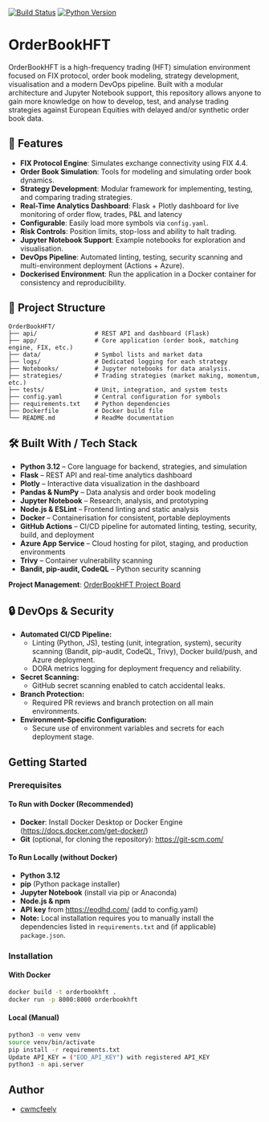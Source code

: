 [![Build Status](https://github.com/cwmcfeely/OrderBookHFT/actions/workflows/ci.yml/badge.svg)](https://github.com/cwmcfeely/OrderBookHFT/actions)
[![Python Version](https://img.shields.io/badge/python-3.12-blue.svg)](https://www.python.org/downloads/)

# OrderBookHFT

OrderBookHFT is a high-frequency trading (HFT) simulation environment focused on FIX protocol, order book modeling, 
strategy development, visualisation and a modern DevOps pipeline. Built with a modular architecture and Jupyter Notebook
support, this repository allows anyone to gain more knowledge on how to develop, test, and analyse trading strategies 
against European Equities with delayed and/or synthetic order book data.

## 🚀 Features
- **FIX Protocol Engine**: Simulates exchange connectivity using FIX 4.4.
- **Order Book Simulation**: Tools for modeling and simulating order book dynamics.
- **Strategy Development**: Modular framework for implementing, testing, and comparing trading strategies. 
- **Real-Time Analytics Dashboard**: Flask + Plotly dashboard for live monitoring of order flow, trades, P&L and latency
- **Configurable**: Easily load more symbols via `config.yaml`.
- **Risk Controls**: Position limits, stop-loss and ability to halt trading.
- **Jupyter Notebook Support**: Example notebooks for exploration and visualisation.
- **DevOps Pipeline**: Automated linting, testing, security scanning and multi-environment deployment (Actions + Azure).
- **Dockerised Environment**: Run the application in a Docker container for consistency and reproducibility.

## 📂 Project Structure
```
OrderBookHFT/
├── api/                # REST API and dashboard (Flask)
├── app/                # Core application (order book, matching engine, FIX, etc.)
├── data/               # Symbol lists and market data
├── logs/               # Dedicated logging for each strategy
├── Notebooks/          # Jupyter notebooks for data analysis.
├── strategies/         # Trading strategies (market making, momentum, etc.)
├── tests/              # Unit, integration, and system tests
├── config.yaml         # Central configuration for symbols
├── requirements.txt    # Python dependencies
├── Dockerfile          # Docker build file
└── README.md           # ReadMe documentation
```

## 🛠️ Built With / Tech Stack
- **Python 3.12** – Core language for backend, strategies, and simulation 
- **Flask** – REST API and real-time analytics dashboard 
- **Plotly** – Interactive data visualization in the dashboard 
- **Pandas & NumPy** – Data analysis and order book modeling
- **Jupyter Notebook** – Research, analysis, and prototyping 
- **Node.js & ESLint** – Frontend linting and static analysis 
- **Docker** – Containerisation for consistent, portable deployments
- **GitHub Actions** – CI/CD pipeline for automated linting, testing, security, build, and deployment
- **Azure App Service** – Cloud hosting for pilot, staging, and production environments
- **Trivy** – Container vulnerability scanning
- **Bandit, pip-audit, CodeQL** – Python security scanning

**Project Management**: [OrderBookHFT Project Board](https://github.com/cwmcfeely/OrderBookHFT/projects)

## 🔒 DevOps & Security

- **Automated CI/CD Pipeline:**  
  - Linting (Python, JS), testing (unit, integration, system), security scanning (Bandit, pip-audit, CodeQL, Trivy), Docker build/push, and Azure deployment.
  - DORA metrics logging for deployment frequency and reliability.
- **Secret Scanning:**  
  - GitHub secret scanning enabled to catch accidental leaks.
- **Branch Protection:**  
  - Required PR reviews and branch protection on all main environments.
- **Environment-Specific Configuration:**  
  - Secure use of environment variables and secrets for each deployment stage.

## Getting Started
### Prerequisites

#### To Run with Docker (Recommended)
- **Docker**: Install Docker Desktop or Docker Engine (https://docs.docker.com/get-docker/)
- **Git** (optional, for cloning the repository): https://git-scm.com/

#### To Run Locally (without Docker)
- **Python 3.12**
- **pip** (Python package installer)
- **Jupyter Notebook** (install via pip or Anaconda)
- **Node.js & npm** 
- **API key** from https://eodhd.com/ (add to config.yaml)
- **Note:** Local installation requires you to manually install the dependencies listed in `requirements.txt` and (if applicable) `package.json`.

### Installation

#### With Docker
```bash
docker build -t orderbookhft .
docker run -p 8000:8000 orderbookhft
```

#### Local (Manual)
```bash
python3 -m venv venv
source venv/bin/activate
pip install -r requirements.txt
Update API_KEY = ("EOD_API_KEY") with registered API_KEY
python3 -m api.server
```

## Author
- [cwmcfeely](https://github.com/cwmcfeely)